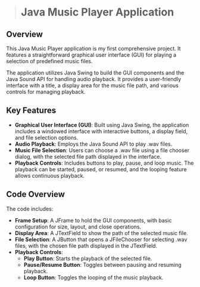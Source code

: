 > # Java Music Player Application

## Overview
This Java Music Player application is my first comprehensive project. It features a straightforward graphical user interface (GUI) for playing a selection of predefined music files.

The application utilizes Java Swing to build the GUI components and the Java Sound API for handling audio playback. It provides a user-friendly interface with a title, a display area for the music file path, and various controls for managing playback.

## Key Features
- **Graphical User Interface (GUI)**: Built using Java Swing, the application includes a windowed interface with interactive buttons, a display field, and file selection options.
- **Audio Playback**: Employs the Java Sound API to play .wav files.
- **Music File Selection**: Users can choose a .wav file using a file chooser dialog, with the selected file path displayed in the interface.
- **Playback Controls**: Includes buttons to play, pause, and loop music. The playback can be started, paused, or resumed, and the looping feature allows continuous playback.

## Code Overview

The code includes:
- **Frame Setup**: A JFrame to hold the GUI components, with basic configuration for size, layout, and close operations.
- **Display Area**: A JTextField to show the path of the selected music file.
- **File Selection**: A JButton that opens a JFileChooser for selecting .wav files, with the chosen file path displayed in the JTextField.
- **Playback Controls**: 
  - **Play Button**: Starts the playback of the selected file.
  - **Pause/Resume Button**: Toggles between pausing and resuming playback.
  - **Loop Button**: Toggles the looping of the music playback.
